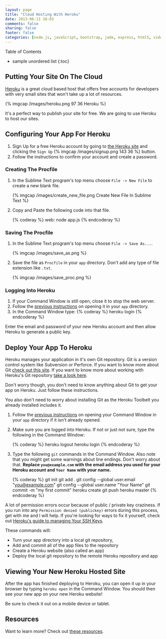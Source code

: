 ```yaml
---
layout: page
title: "Cloud Hosting With Heroku"
date: 2013-06-11 16:03
comments: false
sharing: false
footer: false
categories: [node.js, javaScript, bootstrap, jade, express, html5, video, howto]
---
```


Table of Contents

* sample unordered list
{:toc}

## Putting Your Site On The Cloud

[Heroku](https://www.heroku.com/) is a great cloud based host that offers free accounts for developers
with very small sites that won't take up a lot of resources.

{% imgcap /images/heroku.png 97 36 Heroku %}

It's a perfect way to publish your site for free.  We are going to use Heroku to
host our sites.

## Configuring Your App For Heroku

 1. Sign Up for a free Heroku account by going to [the Heroku site](https://www.heroku.com/)
  and clicking the `Sign Up` {% imgcap /images/signup.png 143 36 %} button.
 2. Follow the instructions to confirm your account and create a password.

### Creating The Procfile

 1. In the Sublime Text program's top menu choose `File -> New File` to create a new blank file.

    {% imgcap /images/create_new_file.png Create New File In Sublime Text %}

 2. Copy and Paste the following code into that file.

    {% coderay %}
    web: node app.js
    {% endcoderay %}

### Saving The Procfile

 1. In the Sublime Text program's top menu choose `File -> Save As...`.

    {% imgcap /images/save_as.png %}

 2. Save the file as `Procfile` in your `app` directory. Don't add any type of file
 extension like `.txt`.

    {% imgcap /images/save_proc.png %}

### Logging Into Heroku

 1. If your Command Window is still open, close it to stop the web server.
 2. Follow the [previous instructions](http://html5devgal.com/getting-started/#running-some-commands-in-the-command-window)
 on opening it in your `app` directory.
 3. In the Command Window type:
    {% coderay %}
    heroku login
    {% endcoderay %}

 Enter the email and password of your new Heroku account and then allow Heroku to
 generate a public key.

## Deploy Your App To Heroku

Heroku manages your application in it's own Git repository.  Git is a version control system
like Subversion or Perforce.  If you want to know more about Git
[check out this site](http://git-scm.com/). If you want to know more about working with
Heroku's Git repository [take a look here](https://devcenter.heroku.com/articles/git#tracking-your-app-in-git).

Don't worry though, you don't need to know anything about Git to get your app on Heroku.
Just follow these instructions.

You also don't need to worry about installing Git as the Heroku Toolbelt you already installed
includes it.

 1. Follow the [previous instructions](http://html5devgal.com/getting-started/#running-some-commands-in-the-command-window)
 on opening your Command Window in your `app` directory if it isn't already opened.
 2. Make sure you are logged into Heroku.  If not or just not sure, type the following in the Command Window:

    {% coderay %}
      heroku logout
      heroku login
    {% endcoderay %}

 3. Type the following `git` commands in the Command Window.
 Also note that you might get some warnings about line endings.  Don't worry about that.
 **Replace `you@example.com` with the email address you used for your Heroku account and `Your Name` with your name.**

    {% coderay %}
      git init
      git add .
      git config --global user.email "you@example.com"
      git config --global user.name "Your Name"
      git commit -m "my first commit"
      heroku create
      git push heroku master
    {% endcoderay %}


<i class="icon-exclamation-sign bg_red_icon" markdown="0"> </i> A lot of permission errors occur
because of public / private key craziness. If you run into any `Permission denied (publickey)` errors
during this process, get with me and I will help.  If you're looking for ways to fix it yourself,
check out [Heroku's guide to managing Your SSH Keys](https://devcenter.heroku.com/articles/keys).

These commands will:

 * Turn your app directory into a local git repository,
 * Add and commit all of the app files to the repository
 * Create a Heroku website (also called an app)
 * Deploy the local git repository to the remote Heroku repository and app

## Viewing Your New Heroku Hosted Site

After the app has finished deploying to Heroku, you can open it up
in your browser by typing `heroku open` in the Command Window.
You should then see your new app on your new Heroku website!

Be sure to check it out on a mobile device or tablet.

## Resources
Want to learn more?  Check out [these resources](/resources/).
